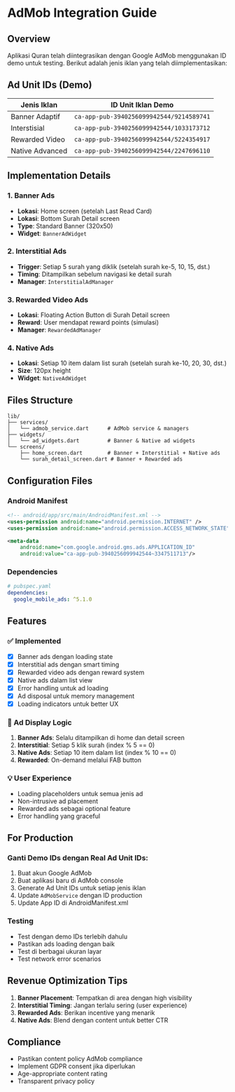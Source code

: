 # AdMob Integration Guide

## Overview
Aplikasi Quran telah diintegrasikan dengan Google AdMob menggunakan ID demo untuk testing. Berikut adalah jenis iklan yang telah diimplementasikan:

## Ad Unit IDs (Demo)

| Jenis Iklan | ID Unit Iklan Demo |
|-------------|-------------------|
| Banner Adaptif | `ca-app-pub-3940256099942544/9214589741` |
| Interstisial | `ca-app-pub-3940256099942544/1033173712` |
| Rewarded Video | `ca-app-pub-3940256099942544/5224354917` |
| Native Advanced | `ca-app-pub-3940256099942544/2247696110` |

## Implementation Details

### 1. Banner Ads
- **Lokasi**: Home screen (setelah Last Read Card)
- **Lokasi**: Bottom Surah Detail screen
- **Type**: Standard Banner (320x50)
- **Widget**: `BannerAdWidget`

### 2. Interstitial Ads
- **Trigger**: Setiap 5 surah yang diklik (setelah surah ke-5, 10, 15, dst.)
- **Timing**: Ditampilkan sebelum navigasi ke detail surah
- **Manager**: `InterstitialAdManager`

### 3. Rewarded Video Ads
- **Lokasi**: Floating Action Button di Surah Detail screen
- **Reward**: User mendapat reward points (simulasi)
- **Manager**: `RewardedAdManager`

### 4. Native Ads
- **Lokasi**: Setiap 10 item dalam list surah (setelah surah ke-10, 20, 30, dst.)
- **Size**: 120px height
- **Widget**: `NativeAdWidget`

## Files Structure

```
lib/
├── services/
│   └── admob_service.dart      # AdMob service & managers
├── widgets/
│   └── ad_widgets.dart         # Banner & Native ad widgets
└── screens/
    ├── home_screen.dart        # Banner + Interstitial + Native ads
    └── surah_detail_screen.dart # Banner + Rewarded ads
```

## Configuration Files

### Android Manifest
```xml
<!-- android/app/src/main/AndroidManifest.xml -->
<uses-permission android:name="android.permission.INTERNET" />
<uses-permission android:name="android.permission.ACCESS_NETWORK_STATE" />

<meta-data
    android:name="com.google.android.gms.ads.APPLICATION_ID"
    android:value="ca-app-pub-3940256099942544~3347511713"/>
```

### Dependencies
```yaml
# pubspec.yaml
dependencies:
  google_mobile_ads: ^5.1.0
```

## Features

### ✅ Implemented
- [x] Banner ads dengan loading state
- [x] Interstitial ads dengan smart timing
- [x] Rewarded video ads dengan reward system
- [x] Native ads dalam list view
- [x] Error handling untuk ad loading
- [x] Ad disposal untuk memory management
- [x] Loading indicators untuk better UX

### 🔄 Ad Display Logic
1. **Banner Ads**: Selalu ditampilkan di home dan detail screen
2. **Interstitial**: Setiap 5 klik surah (index % 5 == 0)
3. **Native Ads**: Setiap 10 item dalam list (index % 10 == 0)
4. **Rewarded**: On-demand melalui FAB button

### 💡 User Experience
- Loading placeholders untuk semua jenis ad
- Non-intrusive ad placement
- Rewarded ads sebagai optional feature
- Error handling yang graceful

## For Production

### Ganti Demo IDs dengan Real Ad Unit IDs:
1. Buat akun Google AdMob
2. Buat aplikasi baru di AdMob console
3. Generate Ad Unit IDs untuk setiap jenis iklan
4. Update `AdMobService` dengan ID production
5. Update App ID di AndroidManifest.xml

### Testing
- Test dengan demo IDs terlebih dahulu
- Pastikan ads loading dengan baik
- Test di berbagai ukuran layar
- Test network error scenarios

## Revenue Optimization Tips
1. **Banner Placement**: Tempatkan di area dengan high visibility
2. **Interstitial Timing**: Jangan terlalu sering (user experience)
3. **Rewarded Ads**: Berikan incentive yang menarik
4. **Native Ads**: Blend dengan content untuk better CTR

## Compliance
- Pastikan content policy AdMob compliance
- Implement GDPR consent jika diperlukan
- Age-appropriate content rating
- Transparent privacy policy